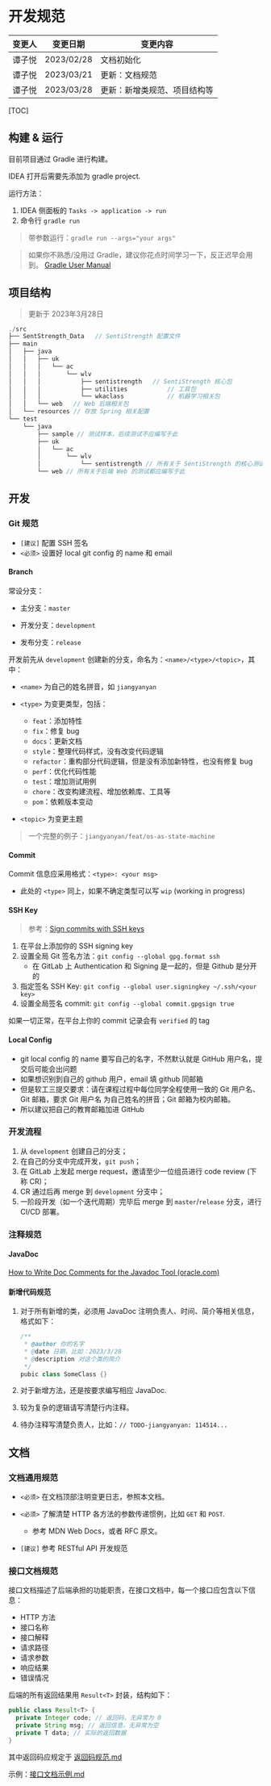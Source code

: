 # 开发规范

| 变更人 | 变更日期   | 变更内容       |
| ------ | ---------- | -------------- |
| 谭子悦 | 2023/02/28 | 文档初始化     |
| 谭子悦 | 2023/03/21 | 更新：文档规范 |
| 谭子悦 | 2023/03/28 | 更新：新增类规范、项目结构等 |

[TOC]

## 构建 & 运行

目前项目通过 Gradle 进行构建。

IDEA 打开后需要先添加为 gradle project.

运行方法：

1. IDEA 侧面板的 `Tasks -> application -> run`
2. 命令行 `gradle run`

> 带参数运行：`gradle run --args="your args"`

> 如果你不熟悉/没用过 Gradle，建议你花点时间学习一下，反正迟早会用到。
> [Gradle User Manual](https://docs.gradle.org/current/userguide/userguide.html)

## 项目结构

> 更新于 2023年3月28日

```c
./src
├── SentStrength_Data	// SentiStrength 配置文件
├── main
│   ├── java
│   │   ├── uk
│   │   │   └── ac
│   │   │       └── wlv
│   │   │           ├── sentistrength	// SentiStrength 核心包
│   │   │           ├── utilities			// 工具包
│   │   │           └── wkaclass			// 机器学习相关包
│   │   └── web	  // Web 后端相关包
│   └── resources // 存放 Spring 相关配置
└── test
    └── java
        ├── sample // 测试样本，后续测试不应编写于此
        ├── uk
        │   └── ac
        │       └── wlv
        │           └── sentistrength // 所有关于 SentiStrength 的核心测试都应编写于此
        └── web // 所有关于后端 Web 的测试都应编写于此
```

## 开发

### Git 规范

- `[建议]` 配置 SSH 签名
- `<必须>` 设置好 local git config 的 name 和 email

#### Branch

常设分支：

- 主分支：`master`
- 开发分支：`development`

- 发布分支：`release`

开发前先从 `development` 创建新的分支，命名为：`<name>/<type>/<topic>`，其中：

- `<name>` 为自己的姓名拼音，如 `jiangyanyan`
- `<type>` 为变更类型，包括：

  - `feat`：添加特性
  - `fix`：修复 bug
  - `docs`：更新文档
  - `style`：整理代码样式，没有改变代码逻辑
  - `refactor`：重构部分代码逻辑，但是没有添加新特性，也没有修复 bug
  - `perf`：优化代码性能
  - `test`：增加测试用例
  - `chore`：改变构建流程、增加依赖库、工具等
  - `pom`：依赖版本变动

- `<topic>` 为变更主题

> 一个完整的例子：`jiangyanyan/feat/os-as-state-machine`

#### Commit

Commit 信息应采用格式：`<type>: <your msg>`

- 此处的 `<type>` 同上，如果不确定类型可以写 `wip` (working in progress)

#### SSH Key

> 参考：[Sign commits with SSH keys](https://docs.gitlab.com/ee/user/project/repository/ssh_signed_commits/)

1. 在平台上添加你的 SSH signing key
2. 设置全局 Git 签名方法：`git config --global gpg.format ssh`
   - 在 GitLab 上 Authentication 和 Signing 是一起的，但是 Github 是分开的
3. 指定签名 SSH Key: `git config --global user.signingkey ~/.ssh/<your key>`
4. 设置全局签名 commit: `git config --global commit.gpgsign true`

如果一切正常，在平台上你的 commit 记录会有 `verified` 的 tag

#### Local Config

- git local config 的 name 要写自己的名字，不然默认就是 GitHub 用户名，提交后可能会出问题
- 如果想识别到自己的 github 用户，email 填 github 同邮箱
- 但是软工三提交要求：请在课程过程中每位同学全程使用一致的 Git 用户名、Git 邮箱，要求 Git 用户名 为自己姓名的拼音；Git 邮箱为校内邮箱。
- 所以建议把自己的教育邮箱加进 GitHub

### 开发流程

1. 从 `development` 创建自己的分支；
2. 在自己的分支中完成开发，`git push`；
3. 在 GitLab 上发起 merge request，邀请至少一位组员进行 code review (下称 CR)；
4. CR 通过后再 merge 到 `development` 分支中；
5. 一阶段开发（如一个迭代周期）完毕后 merge 到 `master`/`release` 分支，进行 CI/CD 部署。

### 注释规范

#### JavaDoc

[How to Write Doc Comments for the Javadoc Tool (oracle.com)](https://www.oracle.com/technical-resources/articles/java/javadoc-tool.html)

#### 新增代码规范

1. 对于所有新增的类，必须用 JavaDoc 注明负责人、时间、简介等相关信息，格式如下：

   ```java
   /**
    * @author 你的名字
    * @date 日期，比如：2023/3/28
    * @description 对这个类的简介
    */
   pubic class SomeClass {}
   ```
2. 对于新增方法，还是按要求编写相应 JavaDoc.
3. 较为复杂的逻辑请写清楚行内注释。
4. 待办注释写清楚负责人，比如：`// TODO-jiangyanyan: 114514...`

## 文档

### 文档通用规范

- `<必须>` 在文档顶部注明变更日志，参照本文档。
- `<必须>` 了解清楚 HTTP 各方法的参数传递惯例，比如 `GET` 和 `POST`.
  - 参考 MDN Web Docs，或者 RFC 原文。

- `[建议]` 参考 RESTful API 开发规范

### 接口文档规范

接口文档描述了后端承担的功能职责，在接口文档中，每一个接口应包含以下信息：

- HTTP 方法
- 接口名称
- 接口解释
- 请求路径
- 请求参数
- 响应结果
- 错误情况

后端的所有返回结果用 `Result<T>` 封装，结构如下：

```java
public class Result<T> {
  private Integer code; // 返回码，无异常为 0
  private String msg; // 返回信息，无异常为空
  private T data; // 实际的返回数据
}
```

其中返回码应规定于 [返回码规范.md](迭代二/项目文档/接口文档/返回码规范.md) 

示例：[接口文档示例.md](迭代二/项目文档/接口文档/接口文档示例.md) 
